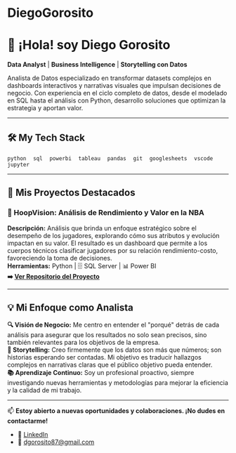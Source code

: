 # DiegoGorosito

# 👋 ¡Hola! soy Diego Gorosito  
**Data Analyst** | **Business Intelligence** | **Storytelling con Datos**

Analista de Datos especializado en transformar datasets complejos en dashboards interactivos y narrativas visuales que impulsan decisiones de negocio. Con experiencia en el ciclo completo de datos, desde el modelado en SQL hasta el análisis con Python, desarrollo soluciones que optimizan la estrategia y aportan valor.

---

## 🛠️ My Tech Stack

`python` &nbsp;&nbsp; `sql` &nbsp;&nbsp; `powerbi` &nbsp;&nbsp; `tableau` &nbsp;&nbsp; `pandas` &nbsp;&nbsp; `git` &nbsp;&nbsp; `googlesheets` &nbsp;&nbsp; `vscode` &nbsp;&nbsp; `jupyter`

---

## 🚀 Mis Proyectos Destacados

### 🏀 HoopVision: Análisis de Rendimiento y Valor en la NBA  
**Descripción:** Análisis que brinda un enfoque estratégico sobre el desempeño de los jugadores, explorando cómo sus atributos y evolución impactan en su valor. El resultado es un dashboard que permite a los cuerpos técnicos clasificar jugadores por su relación rendimiento-costo, favoreciendo la toma de decisiones.  
**Herramientas:** Python | 🗄️ SQL Server | 📊 Power BI  
**➡️ [Ver Repositorio del Proyecto](https://github.com/JuanSebastian9/hoopvision-nba-analytics)**

---

## 💡 Mi Enfoque como Analista

**🔍 Visión de Negocio:** Me centro en entender el "porqué" detrás de cada análisis para asegurar que los resultados no solo sean precisos, sino también relevantes para los objetivos de la empresa.  
**📖 Storytelling:** Creo firmemente que los datos son más que números; son historias esperando ser contadas. Mi objetivo es traducir hallazgos complejos en narrativas claras que el público objetivo pueda entender.  
**📚 Aprendizaje Continuo:** Soy un profesional proactivo, siempre investigando nuevas herramientas y metodologías para mejorar la eficiencia y la calidad de mi trabajo.

---

📫 **Estoy abierto a nuevas oportunidades y colaboraciones. ¡No dudes en contactarme!**

- 🔗 [LinkedIn](https://www.linkedin.com/in/diego-gorosito)  
- 📧 dgorosito87@gmail.com
